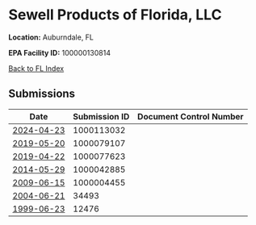 # Sewell Products of Florida, LLC

**Location:** Auburndale, FL

**EPA Facility ID:** 100000130814

[Back to FL Index](../../index.md)

## Submissions

| Date | Submission ID | Document Control Number |
|------|--------------|-------------------------|
| [2024-04-23](submissions/1000113032.md) | 1000113032 |  |
| [2019-05-20](submissions/1000079107.md) | 1000079107 |  |
| [2019-04-22](submissions/1000077623.md) | 1000077623 |  |
| [2014-05-29](submissions/1000042885.md) | 1000042885 |  |
| [2009-06-15](submissions/1000004455.md) | 1000004455 |  |
| [2004-06-21](submissions/34493.md) | 34493 |  |
| [1999-06-23](submissions/12476.md) | 12476 |  |

